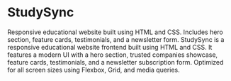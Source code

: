 # StudySync
Responsive educational website built using HTML and CSS. Includes hero section, feature cards, testimonials, and a newsletter form.
StudySync is a responsive educational website frontend built using HTML and CSS. It features a modern UI with a hero section, trusted companies showcase, feature cards, testimonials, and a newsletter subscription form. Optimized for all screen sizes using Flexbox, Grid, and media queries.
